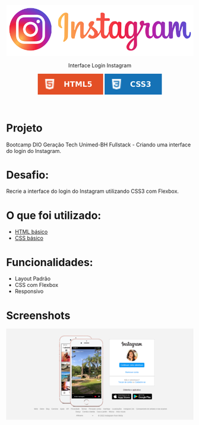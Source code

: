<center><img src="img/logo-instagram-100.png"></center>

<p align="center">Interface Login Instagram</p>

<p align="center"><img src="img/logohtml.svg">  <img src="img/logocss3.svg"></p>
<br>

# Projeto

Bootcamp DIO Geração Tech Unimed-BH Fullstack - Criando uma interface do login do Instagram.

# Desafio:

Recrie a interface do login do Instagram utilizando CSS3 com Flexbox.

# O que foi utilizado:

* [HTML básico](https://www.w3schools.com/html/)
* [CSS básico](https://developer.mozilla.org/pt-BR/docs/Web/CSS)

# Funcionalidades:

* Layout Padrão
* CSS com Flexbox
* Responsivo

# Screenshots

<img src="img/screenshot.png">
